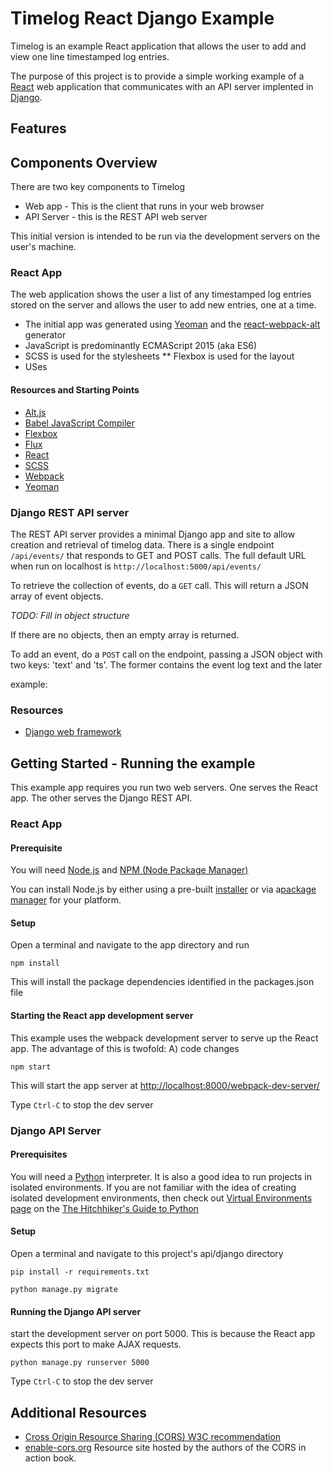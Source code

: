 Timelog React Django Example
============================

Timelog is an example React application that allows the user to add and view one
line timestamped log entries.

The purpose of this project is to provide a simple working example of a [React](https://facebook.github.io/react/)
web application that communicates with an API server implented in [Django](https://www.djangoproject.com).

Features
--------


Components Overview
-------------------

There are two key components to Timelog
* Web app - This is the client that runs in your web browser
* API Server - this is the REST API web server

This initial version is intended to be run via the development servers on the
user's machine.

### React App

The web application shows the user a list of any timestamped log entries stored on the
server and allows the user to add new entries, one at a time.

* The initial app was generated using [Yeoman](http://yeoman.io/) and the [react-webpack-alt](https://github.com/weblogixx/generator-react-webpack-alt) generator
* JavaScript is predominantly ECMAScript 2015 (aka ES6)
* SCSS is used for the stylesheets
** Flexbox is used for the layout
* USes

#### Resources and Starting Points

* [Alt.js](http://alt.js.org/)
* [Babel JavaScript Compiler](https://babeljs.io/)
* [Flexbox](https://css-tricks.com/snippets/css/a-guide-to-flexbox/)
* [Flux](https://facebook.github.io/react/blog/2014/05/06/flux.html)
* [React](https://facebook.github.io/react/index.html)
* [SCSS](http://sass-lang.com/documentation/file.SASS_REFERENCE.html)
* [Webpack](https://webpack.github.io/)
* [Yeoman](http://yeoman.io/)


### Django REST API server

The REST API server provides a minimal Django app and site to allow creation and retrieval of timelog data. There is a single endpoint
```/api/events/``` that responds to GET and POST calls. The full default URL when run on localhost is  ```http://localhost:5000/api/events/```

To retrieve the collection of events, do a ```GET``` call. This will return a JSON array of event objects.

*TODO: Fill in object structure*

If there are no objects, then an empty array is returned.


To add an event, do a ```POST``` call on the endpoint, passing a JSON object with two keys: 'text' and 'ts'. The former contains the event log text and the later

example:




### Resources

* [Django web framework](https://www.djangoproject.com/)


Getting Started - Running the example
-------------------------------------

This example app requires you run two web servers. One serves the React app. The other serves the Django REST API.

### React App

#### Prerequisite
You will need [Node.js](https://nodejs.org/en/) and [NPM (Node Package Manager)](https://docs.npmjs.com/getting-started/what-is-npm)


You can install Node.js by either using a pre-built [installer](https://nodejs.org/en/download/) or via a[package manager](https://nodejs.org/en/download/package-manager/) for your platform.


#### Setup

Open a terminal and navigate to the app directory and run 

```npm install```

This will install the package dependencies identified in the packages.json file


#### Starting the React app development server

This example uses the webpack development server to serve up the React app. The advantage of this is twofold: A) code changes


```npm start```

This will start the app server at [http://localhost:8000/webpack-dev-server/](http://localhost:8000/webpack-dev-server/)


Type ```Ctrl-C``` to stop the dev server

### Django API Server

#### Prerequisites

You will need a [Python](https://www.python.org/) interpreter. It is also a good idea to run projects in isolated environments. If you are not familiar with the idea of creating isolated development environments, then check out [Virtual Environments page](http://docs.python-guide.org/en/latest/dev/virtualenvs/) on the [The Hitchhiker's Guide to Python](http://docs.python-guide.org/en/latest/)

#### Setup


Open a terminal and navigate to this project's api/django directory

```pip install -r requirements.txt```


```python manage.py migrate```

#### Running the Django API server

start the development server on port 5000. This is because the React app expects this port to make AJAX requests.

```python manage.py runserver 5000```


Type ```Ctrl-C``` to stop the dev server

Additional Resources
--------------------

* [Cross Origin Resource Sharing (CORS) W3C recommendation](https://www.w3.org/TR/cors/)
* [enable-cors.org](http://enable-cors.org/) Resource site hosted by the authors of the CORS in action book.
